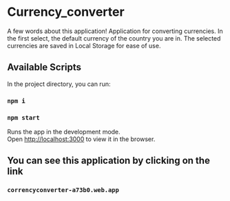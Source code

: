 # Currency_converter
A few words about this application! Application for converting currencies. In the first select, the default currency of the country you are in. The selected currencies are saved in Local Storage for ease of use.
## Available Scripts

In the project directory, you can run:

### `npm i`
### `npm start`

Runs the app in the development mode.\
Open [http://localhost:3000](http://localhost:3000) to view it in the browser.

## You can see this application by clicking on the link
### `correncyconverter-a73b0.web.app`
